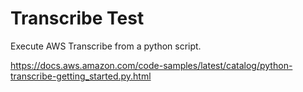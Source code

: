 # Transcribe Test

Execute AWS Transcribe from a python script.

https://docs.aws.amazon.com/code-samples/latest/catalog/python-transcribe-getting_started.py.html